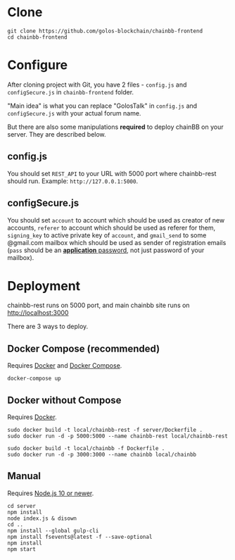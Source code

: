 # Clone

```
git clone https://github.com/golos-blockchain/chainbb-frontend
cd chainbb-frontend
```

# Configure

After cloning project with Git, you have 2 files - `config.js` and `configSecure.js` in `chainbb-frontend` folder.

"Main idea" is what you can replace "GolosTalk" in `config.js` and `configSecure.js` with your actual forum name.

But there are also some manipulations **required** to deploy chainBB on your server. They are described below.

## config.js

You should set `REST_API` to your URL with 5000 port where chainbb-rest should run. Example: `http://127.0.0.1:5000`.

## configSecure.js

You should set `account` to account which should be used as creator of new accounts, `referer` to account which should be used as referer for them, `signing_key` to active private key of `account`, and `gmail_send` to some @gmail.com mailbox which should be used as sender of registration emails (`pass` should be an [**application** password](https://support.google.com/mail/answer/185833), not just password of your mailbox).

# Deployment

chainbb-rest runs on 5000 port, and main chainbb site runs on [http://localhost:3000](http://localhost:3000)

There are 3 ways to deploy.

## Docker Compose (recommended)

Requires [Docker](https://docs.docker.com/engine/install/) and [Docker Compose](https://docs.docker.com/compose/install/).

```
docker-compose up
```

## Docker without Compose

Requires [Docker](https://docs.docker.com/engine/install/).

```
sudo docker build -t local/chainbb-rest -f server/Dockerfile .
sudo docker run -d -p 5000:5000 --name chainbb-rest local/chainbb-rest

sudo docker build -t local/chainbb -f Dockerfile .
sudo docker run -d -p 3000:3000 --name chainbb local/chainbb
```

## Manual

Requires [Node.js 10 or newer](https://github.com/nodesource/distributions/blob/master/README.md).

```
cd server
npm install
node index.js & disown
cd ..
npm install --global gulp-cli
npm install fsevents@latest -f --save-optional
npm install
npm start
```